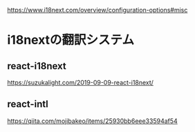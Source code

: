 https://www.i18next.com/overview/configuration-options#misc

# i18nextの翻訳システム
## react-i18next
https://suzukalight.com/2019-09-09-react-i18next/

## react-intl
https://qiita.com/mojibakeo/items/25930bb6eee33594af54
